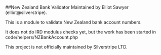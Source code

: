##New Zealand Bank Validator
Maintained by Elliot Sawyer (elliot@silverstripe).

This is a module to validate New Zealand bank account numbers.

It does not do IRD modulus checks yet, but the work has been started in code/helpers/NZBankAccount.php

This project is not officially maintained by Silverstripe LTD.